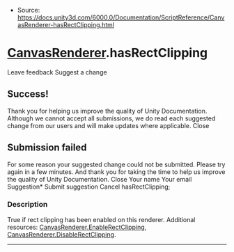 * Source: https://docs.unity3d.com/6000.0/Documentation/ScriptReference/CanvasRenderer-hasRectClipping.html

#  [CanvasRenderer](https://docs.unity3d.com/6000.0/Documentation/ScriptReference/CanvasRenderer.html).hasRectClipping
Leave feedback
Suggest a change
## Success!
Thank you for helping us improve the quality of Unity Documentation. Although we cannot accept all submissions, we do read each suggested change from our users and will make updates where applicable.
Close
## Submission failed
For some reason your suggested change could not be submitted. Please <a>try again</a> in a few minutes. And thank you for taking the time to help us improve the quality of Unity Documentation.
Close
Your name Your email Suggestion* Submit suggestion
Cancel
hasRectClipping; 
### Description
True if rect clipping has been enabled on this renderer. Additional resources: [CanvasRenderer.EnableRectClipping](https://docs.unity3d.com/6000.0/Documentation/ScriptReference/CanvasRenderer.EnableRectClipping.html), [CanvasRenderer.DisableRectClipping](https://docs.unity3d.com/6000.0/Documentation/ScriptReference/CanvasRenderer.DisableRectClipping.html).
* * *
